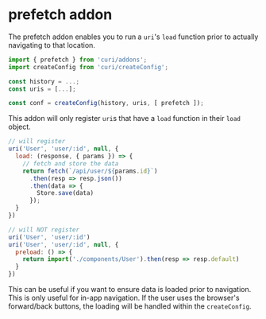 # prefetch addon

The prefetch addon enables you to run a `uri`'s `load` function prior to actually navigating to that location.

```js
import { prefetch } from 'curi/addons';
import createConfig from 'curi/createConfig';

const history = ...;
const uris = [...];

const conf = createConfig(history, uris, [ prefetch ]);
```

This addon will only register `uri`s that have a `load` function in their `load` object.

```js
// will register
uri('User', 'user/:id', null, {
  load: (response, { params }) => {
    // fetch and store the data
    return fetch(`/api/user/${params.id}`)
      .then(resp => resp.json())
      .then(data => {
        Store.save(data)
      });
  }
})

// will NOT register
uri('User', 'user/:id')
uri('User', 'user/:id', null, {
  preload: () => {
    return import('./components/User').then(resp => resp.default)
  }
})
```

This can be useful if you want to ensure data is loaded prior to navigation. This is only useful for in-app navigation. If the user uses the browser's forward/back buttons, the loading will be handled within the `createConfig`.
